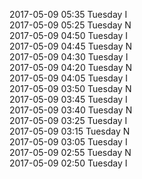 2017-05-09 05:35 Tuesday  I  
2017-05-09 05:25 Tuesday  N  
2017-05-09 04:50 Tuesday  I  
2017-05-09 04:45 Tuesday  N  
2017-05-09 04:30 Tuesday  I  
2017-05-09 04:20 Tuesday  N  
2017-05-09 04:05 Tuesday  I  
2017-05-09 03:50 Tuesday  N  
2017-05-09 03:45 Tuesday  I  
2017-05-09 03:40 Tuesday  N  
2017-05-09 03:25 Tuesday  I  
2017-05-09 03:15 Tuesday  N  
2017-05-09 03:05 Tuesday  I  
2017-05-09 02:55 Tuesday  N  
2017-05-09 02:50 Tuesday  I  
